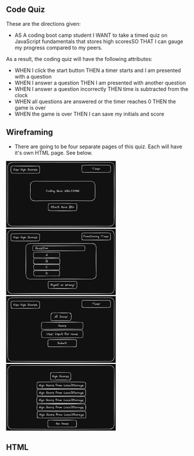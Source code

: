 ## Code Quiz

These are the directions given:
- AS A coding boot camp student I WANT to take a timed quiz on JavaScript fundamentals that stores high scoresSO THAT I can gauge my progress compared to my peers.

As a result, the coding quiz will have the following attributes:
- WHEN I click the start button THEN a timer starts and I am presented with a question
- WHEN I answer a question THEN I am presented with another question
- WHEN I answer a question incorrectly THEN time is subtracted from the clock
- WHEN all questions are answered or the timer reaches 0 THEN the game is over
- WHEN the game is over THEN I can save my initials and score

## Wireframing
- There are going to be four separate pages of this quiz. Each will have it's own HTML page. See below. 

<img src="./assets/Images/WF-codequiz-startpage.png" alt="Start Page" width="300" height="auto"> <img src="./assets/Images/WF-codequiz-questionpage.png" alt="Question Page" width="300" height="auto"> <img src="./assets/Images/WF-codequiz-score&submit.png" alt="Score & Submit" width="300" height="auto"> <img src="./assets/Images/WF-codequiz-highscorepage.png" alt="High Score Page" width="300" height="auto">

## HTML